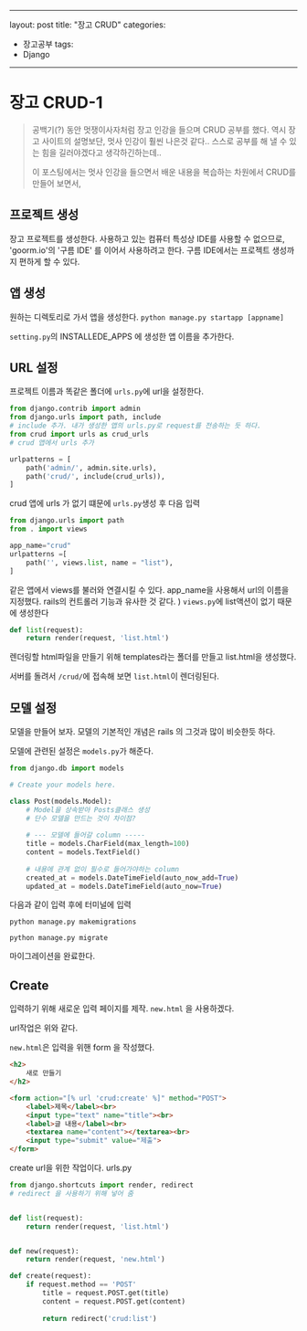 
---
layout: post
title: "장고 CRUD"
categories:
  - 장고공부
tags:
  - Django
---



# 장고 CRUD-1
> 
> 공백기(?) 동안 멋쟁이사자처럼 장고 인강을 들으며 CRUD 공부를 했다.
> 역시 장고 사이트의 설명보단, 멋사 인강이 훨씬 나은것 같다..
> 스스로 공부를 해 낼 수 있는 힘을 길러야겠다고 생각하긴하는데..
>  
> 이 포스팅에서는 멋사 인강을 들으면서 배운 내용을 복습하는 차원에서  CRUD를 만들어 보면서, 


## 프로젝트 생성

장고 프로젝트를 생성한다.
사용하고 있는 컴퓨터 특성상 IDE를 사용할 수 없으므로, 'goorm.io'의 '구름 IDE' 를 이어서 사용하려고 한다.
구름 IDE에서는 프로젝트 생성까지 편하게 할 수 있다.

## 앱 생성

원하는 디렉토리로 가서 앱을 생성한다. ``python manage.py startapp [appname]``

`setting.py`의 INSTALLEDE_APPS 에 생성한 앱 이름을 추가한다.


## URL 설정
프로젝트 이름과 똑같은 폴더에 `urls.py`에 url을 설정한다.

~~~ python
from django.contrib import admin
from django.urls import path, include
# include 추가. 내가 생성한 앱의 urls.py로 request를 전송하는 듯 하다.
from crud import urls as crud_urls
# crud 앱에서 urls 추가

urlpatterns = [
    path('admin/', admin.site.urls),
    path('crud/', include(crud_urls)),
]
~~~
crud 앱에 urls 가 없기 떄문에 `urls.py`생성 후 다음 입력
~~~python
from django.urls import path
from . import views

app_name="crud"
urlpatterns =[
    path('', views.list, name = "list"),
]
~~~

같은 앱에서 views를 불러와 연결시킬 수 있다.
app_name을 사용해서 url의 이름을 지정했다. rails의 컨트롤러 기능과 유사한 것 같다.
)
`views.py`에 list액션이 없기 때문에 생성한다

~~~python
def list(request):
    return render(request, 'list.html')
~~~
렌더링할 html파일을 만들기 위해 templates라는 폴더를 만들고 list.html을 생성했다.

서버를 돌려서 `/crud/`에 접속해 보면 `list.html`이 렌더링된다.


## 모델 설정
모델을 만들어 보자. 모델의 기본적인 개념은 rails 의 그것과 많이 비슷한듯 하다.

모델에 관련된 설정은 `models.py`가 해준다.
~~~python
from django.db import models

# Create your models here.

class Post(models.Model):
    # Model을 상속받아 Posts클래스 생성
    # 단수 모델을 만드는 것이 차이점?
    
    # --- 모델에 들어갈 column -----
    title = models.CharField(max_length=100)
    content = models.TextField()
    
    # 내용에 관계 없이 필수로 들어가야하는 column
    created_at = models.DateTimeField(auto_now_add=True)
    updated_at = models.DateTimeField(auto_now=True)
~~~
다음과 같이 입력 후에 터미널에 입력

~~~
python manage.py makemigrations

python manage.py migrate
~~~

마이그레이션을 완료한다.

## Create

입력하기 위해 새로운 입력 페이지를 제작.
`new.html` 을 사용하겠다.

url작업은 위와 같다.

`new.html`은 입력을 위핸 form 을 작성했다.
~~~html
<h2>
    새로 만들기
</h2>

<form action="[% url 'crud:create' %]" method="POST">
    <label>제목</label><br>
    <input type="text" name="title"><br>
    <label>글 내용</label><br>
    <textarea name="content"></textarea><br>
    <input type="submit" value="제출">
</form>
~~~


create url을 위한 작업이다.
urls.py
~~~python
from django.shortcuts import render, redirect
# redirect 을 사용하기 위해 넣어 줌


def list(request):
    return render(request, 'list.html')


def new(request):
    return render(request, 'new.html')

def create(request):
    if request.method == 'POST'
        title = request.POST.get(title)
        content = request.POST.get(content)
        
        return redirect('crud:list')
~~~



<!--stackedit_data:
eyJoaXN0b3J5IjpbLTY3MDA2Nzk1OCwtMTY0OTI5NjcwNywtMj
AyNDYxNTk1NiwyMTY5NDIyMDYsLTI4NDM4Mzk5OSwxODQ3ODY1
MjM1LDM5NzU2MzcwNCwxOTAwNTU5NzUxLDkwNDYyMDk4OCwtMT
IwNjc0OTY2NiwtMzMyNDU1MzYzXX0=
-->